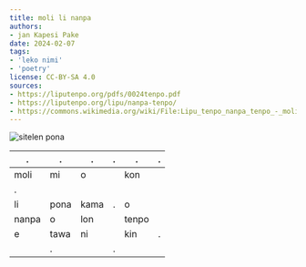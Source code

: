 ```yaml
---
title: moli li nanpa
authors:
- jan Kapesi Pake
date: 2024-02-07
tags:
- 'leko nimi'
- 'poetry'
license: CC-BY-SA 4.0
sources:
- https://liputenpo.org/pdfs/0024tenpo.pdf
- https://liputenpo.org/lipu/nanpa-tenpo/
- https://commons.wikimedia.org/wiki/File:Lipu_tenpo_nanpa_tenpo_-_moli_li_nanpa.png
---
```


![sitelen pona](https://upload.wikimedia.org/wikipedia/commons/b/bc/Lipu_tenpo_nanpa_tenpo_-_moli_li_nanpa.png)

.|.|.|.|.|.
-|-|-|-|-|-
moli|mi|o||kon
|.
li|pona|kama|.|o
nanpa|o|lon||tenpo
e|tawa|ni||kin|.
||.||.